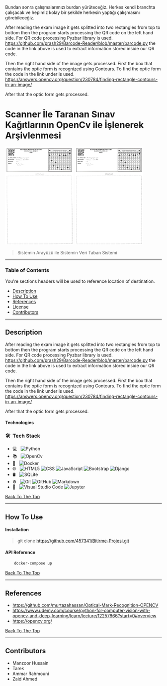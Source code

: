 Bundan sonra çalışmalarımızı burdan yürüteceğiz. Herkes kendi branchta çalışacak ve hepimiz kolay bir şekilde herkesin yaptığı çalışmasını görebileceğiz.


After reading the exam image it gets splitted into two rectangles from top to bottom
then the program starts processing the QR code on the left hand side.
For QR code processing Pyzbar library is used.
https://github.com/prash29/Barcode-Reader/blob/master/barcode.py
the code in the link above is used to extract information stored inside our QR code.


Then the right hand side of the image gets processed.
First the box that contains the optic form is recognized using Contours.
To find the optic form the code in the link under is used.
https://answers.opencv.org/question/230784/finding-rectangle-contours-in-an-image/


After that the optic form gets processed.

# Scanner İle Taranan Sınav Kağıtlarının OpenCv ile İşlenerek Arşivlenmesi
<div>
    <tr>
        <td>
          <img src="KimlikNo Alinmasi\Photos\qr2-1.png" width="220" title="Sistem Arayüzü">
        </td>
        <td>
          <img src="KimlikNo Alinmasi\Photos\qr2-1.png"width="220" title="Veri Tabanı">
        </td>
    </tr>
</div>

> Sistemin Arayüzü ile Sistemin Veri Taban Sistemi

---

### Table of Contents
You're sections headers will be used to reference location of destination.

- [Description](#description)
- [How To Use](#how-to-use)
- [References](#references)
- [License](#license)
- [Contributors](#Contributors)

---

## Description

After reading the exam image it gets splitted into two rectangles from top to bottom then the program starts processing the QR code on the left hand side. For QR code processing Pyzbar library is used. https://github.com/prash29/Barcode-Reader/blob/master/barcode.py the code in the link above is used to extract information stored inside our QR code.

Then the right hand side of the image gets processed. First the box that contains the optic form is recognized using Contours. To find the optic form the code in the link under is used. https://answers.opencv.org/question/230784/finding-rectangle-contours-in-an-image/

After that the optic form gets processed.

#### Technologies

<h3> 🛠 &nbsp;Tech Stack</h3>

- 💻 &nbsp;
  ![Python](https://img.shields.io/badge/-Python-333333?style=flat&logo=python)
- 📚 &nbsp;
  ![OpenCv](https://img.shields.io/badge/-OpenCv-333333?style=flat&logo=openCv)
- 🚢 &nbsp;
  ![Docker](https://img.shields.io/badge/-Docker-333333?style=flat&logo=docker)
- 🌐 &nbsp;
  ![HTML5](https://img.shields.io/badge/-HTML5-333333?style=flat&logo=HTML5)
  ![CSS](https://img.shields.io/badge/-CSS-333333?style=flat&logo=CSS3&logoColor=1572B6)
  ![JavaScript](https://img.shields.io/badge/-JavaScript-333333?style=flat&logo=javascript)
  ![Bootstrap](https://img.shields.io/badge/-Bootstrap-333333?style=flat&logo=bootstrap&logoColor=563D7C)
  ![Django](https://img.shields.io/badge/-Django-333333?style=flat&logo=django)
- 🛢 &nbsp;
  ![SQLite](https://img.shields.io/badge/-SQLite-333333?style=flat&logo=sqlite)
- ⚙️ &nbsp;
  ![Git](https://img.shields.io/badge/-Git-333333?style=flat&logo=git)
  ![GitHub](https://img.shields.io/badge/-GitHub-333333?style=flat&logo=github)
  ![Markdown](https://img.shields.io/badge/-Markdown-333333?style=flat&logo=markdown)
- 🔧 &nbsp;
  ![Visual Studio Code](https://img.shields.io/badge/-Visual%20Studio%20Code-333333?style=flat&logo=visual-studio-code&logoColor=007ACC)
  ![Jupyter](https://img.shields.io/badge/-Jupyter-333333?style=flat&logo=jupyter)

[Back To The Top](#read-me-template)

---

## How To Use

#### Installation

>git clone https://github.com/457341/Bitirme-Projesi.git

#### API Reference

```html
    docker-compose up
```
[Back To The Top](#read-me-template)

---

## References
- https://github.com/murtazahassan/Optical-Mark-Recognition-OPENCV
- https://www.udemy.com/course/python-for-computer-vision-with-opencv-and-deep-learning/learn/lecture/12257866?start=0#overview
- https://opencv.org/

[Back To The Top](#read-me-template)

---

## Contributors
- Manzoor Hussain
- Tarek 
- Ammar Rahmouni
- Zaid Ahmed

